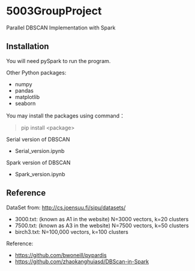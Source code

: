 # 5003GroupProject
Parallel DBSCAN Implementation with Spark

## Installation
You will need pySpark to run the program. 

Other Python packages:
- numpy
- pandas
- matplotlib
- seaborn

You may install the packages using command： 
> pip install &lt;package&gt;

Serial version of DBSCAN
- Serial_version.ipynb

Spark version of DBSCAN
- Spark_version.ipynb

## Reference

DataSet from: http://cs.joensuu.fi/sipu/datasets/
- 3000.txt: (known as A1 in the website) N=3000 vectors, k=20 clusters
- 7500.txt: (known as A3 in the website) N=7500 vectors, k=50 clusters
- birch3.txt: N=100,000 vectors, k=100 clusters

Reference: 
- https://github.com/bwoneill/pypardis
- https://github.com/zhaokanghuiasd/DBScan-in-Spark
